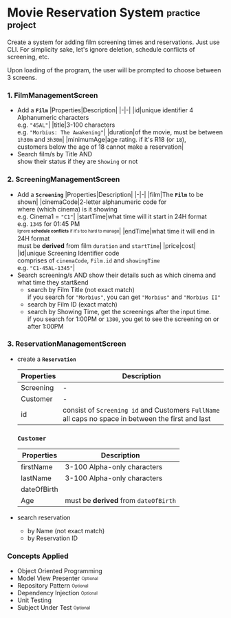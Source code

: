 # Movie Reservation System <sub><sup>practice project</sup></sub>

Create a system for adding film screening times and reservations.
Just use CLI. For simplicity sake, let's ignore deletion, schedule conflicts of screening, etc.  

Upon loading of the program, the user will be prompted to choose between 3 screens.
### 1. FilmManagementScreen
- Add a **`Film`**
    |Properties|Description|
    |-|-|
    |id|unique identifier 4 Alphanumeric characters<br>e.g. `"45AL"`|
    |title|3-100 characters<br>e.g. `"Morbius: The Awakening"`|
    |duration|of the movie, must be between `1h30m` and `3h30m`|
    |minimumAge|age rating. if it's R18 (or `18`),<br> customers below the age of 18 cannot make a reservation|
- Search film/s by Title AND <br>show their status if they are `Showing` or not

### 2. ScreeningManagementScreen
- Add a **`Screening`**
    |Properties|Description|
    |-|-|
    |film|The **`Film`** to be shown|
    |cinemaCode|2-letter alphanumeric code for<br> where (which cinema) is it showing<br>e.g. Cinema1 = `"C1"`|
    |startTime|what time will it start in 24H format<br>e.g. `1345` for 01:45 PM<br><sub><sup>Ignore **schedule conflicts** if it's too hard to manage</sup></sub>|
    |endTime|what time it will end in 24H format<br>must be **derived** from film `duration` and `startTime`|
    |price|cost|
    |id|unique Screening Identifier code<br>comprises of `cinemaCode`, `Film.id` and `showingTime`<br>e.g. `"C1-45AL-1345"`|
- Search screening/s AND show their details such as which cinema and what time they start&end
    - search by Film Title (not exact match)<br>if you search for `"Morbius"`, you can get `"Morbius"` and `"Morbius II"`
    - search by Film ID (exact match)
    - search by Showing Time, get the screenings after the input time.<br>if you search for 1:00PM or `1300`, you get to see the screening on or after 1:00PM

### 3. ReservationManagementScreen
- create a **`Reservation`**

    |Properties|Description|
    |-|-|
    |Screening|-|
    |Customer|-|
    |id|consist of `Screening id` and Customers `FullName` all caps no space in between the first and last|

    ### **`Customer`**
    |Properties|Description|
    |-|-|
    |firstName|3-100 Alpha-only characters|
    |lastName|3-100 Alpha-only characters|
    |dateOfBirth||
    |Age|must be **derived** from `dateOfBirth`|
    
- search reservation
    - by Name (not exact match)
    - by Reservation ID


### Concepts Applied
- Object Oriented Programming
- Model View Presenter <sub><sup>Optional</sup></sub>
- Repository Pattern <sub><sup>Optional</sup></sub>
- Dependency Injection <sub><sup>Optional</sup></sub>
- Unit Testing
- Subject Under Test <sub><sup>Optional</sup></sub>